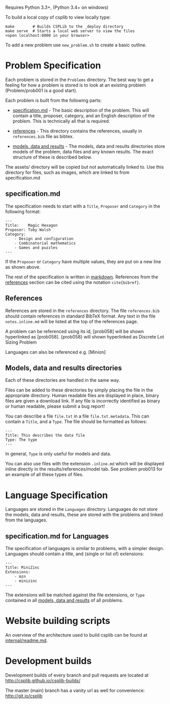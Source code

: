 Requires Python 3.3+,  (Python 3.4+ on windows)

To build a local copy of csplib to view locally type:

    make        # Builds CSPLib to the _deploy directory
    make serve  # Starts a local web server to view the files
    <open localhost:8000 in your browser>

To add a new problem use `new_problem.sh` to create a basic outline.


# Problem Specification

Each problem is stored in the `Problems` directory. The best way
to get a feeling for how a problem is stored is to look at an existing
problem (Problem/prob001 is a good start).

Each problem is built from the following parts:

* [specification.md](#specificationmd) - The basic description of the problem.
This will contain a title, proposer, category, and an English description of the
problem. This is technically all that is required.

* [references](#references) - This directory contains the references, usually
in `references.bib` file as bibtex.

* [models, data and results](#models-data-and-results-directories) - The models,
data and results directories store models of the problem, data files and any known
results. The exact structure of these is described below.


The assets/ directory will be copied but not automatically linked to.
Use this directory for files, such as images, which are linked to from
specification.md

## specification.md

The specification needs to start with a `Title`, `Proposer` and `Category` in the following format:

    ---
    Title:    Magic Hexagon
    Proposer: Toby Walsh
    Category:
        - Design and configuration
        - Combinatorial mathematics
        - Games and puzzles
    ---

If the `Proposer` or `Category` have multiple values, they are put on
a new line as shown above.

The rest of the specification is written in [markdown](https://help.github.com/articles/github-flavored-markdown).
 References from the [references](#references) section can be cited using the notation `cite{bibref}`.


## References

References are stored in the `references` directory. The file `references.bib` should contain references
in standard BibTeX format. Any text in the file `notes.inline.md` will be listed at the top of the references page.

A problem can be referenced using its id, [prob058] will be shown hyperlinked as [prob058].
{prob058} will shown hyperlinked as Discrete Lot Sizing Problem

Languages can also be referenced e.g. [Minion]

## Models, data and results directories

Each of these directories are handled in the same way.

Files can be added to these directories by simply placing the file in the appropriate directory.
Human readable files are displayed in place, binary files are given a download link.
If any file is incorrectly identified as binary or human readable, please submit a bug report!

You can describe a file `file.txt` in a file `file.txt.metadata`. This can
contain a `Title`, and a `Type`. The file should be formatted as follows:

    ---
    Title: This describes the data file
    Type: The type
    ---

In general, `Type` is only useful for models and data.

You can also use files with the extension
`.inline.md` which will be displayed inline directly in the
results/references/model tab. See problem prob013 for an example
of all these types of files.

# Language Specification

Languages are stored in the `Languages` directory. Languages do not store the models,
data and results, these are stored with the problems and linked from the languages.

## specification.md for Languages

The specification of languages is similar to problems, with a simpler design. Languages
should contain a title, and (single or list of) extensions:

    ---
    Title: MiniZinc
    Extensions:
        - mzn
        - minizinc
    ---

The extensions will be matched against the file extensions, or `Type` contained in all
[models, data and results](#models-data-and-results-directories) of all problems.

# Website building scripts

An overview of the architecture used to build csplib can be found at [internal/readme.md](internal/readme.md).

# Development builds

Development builds of every branch and pull requests are located at http://csplib.github.io/csplib-builds/

The master (main) branch has a vanity url as well for convenience:  http://git.io/csplib
